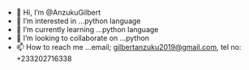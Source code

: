 - 👋 Hi, I’m @AnzukuGilbert
- 👀 I’m interested in ...python language
- 🌱 I’m currently learning ...python language 
- 💞️ I’m looking to collaborate on ...python 
- 📫 How to reach me ...email; gilbertanzuku2019@gmail.com, tel no: +233202716338

<!---
AnzukuGilbert/AnzukuGilbert is a ✨ special ✨ repository because its `README.md` (this file) appears on your GitHub profile.
You can click the Preview link to take a look at your changes.
--->
